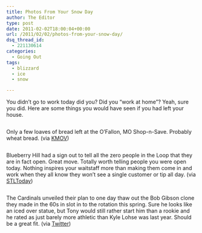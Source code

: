 ```yaml
---
title: Photos From Your Snow Day
author: The Editor
type: post
date: 2011-02-02T18:00:04+00:00
url: /2011/02/02/photos-from-your-snow-day/
dsq_thread_id:
  - 221130614
categories:
  - Going Out
tags:
  - blizzard
  - ice
  - snow

---
```

You didn&#8217;t go to work today did you? Did you &#8220;work at home&#8221;? Yeah, sure you did. Here are some things you would have seen if you had left your house.

<p style="text-align: center;">
  <a href="http://media.punchingkitty.com/wordpress/2011/02/2011_blizzard_1.jpeg"><img class="aligncenter size-full wp-image-8791" title="2011_blizzard_1" src="http://media.punchingkitty.com/wordpress/2011/02/2011_blizzard_1.jpeg?filter=resize&w=500" alt="" /></a>
</p>

<p style="text-align: left;">
  Only a few loaves of bread left at the O&#8217;Fallon, MO Shop-n-Save. Probably wheat bread. (via <a href="http://www.kmov.com/news/local/Shoppers-clear-off-area-grocery-store-shelves-114920889.html?gallery=y&img=0&c=y" target="_blank">KMOV</a>)
</p>

<p style="text-align: center;">
  <a href="http://media.punchingkitty.com/wordpress/2011/02/2011_blizzard_2.jpeg"><img class="aligncenter size-full wp-image-8793" title="2011_blizzard_2" src="http://media.punchingkitty.com/wordpress/2011/02/2011_blizzard_2.jpeg?filter=resize&w=500" alt="" /></a>
</p>

<p style="text-align: left;">
  Blueberry Hill had a sign out to tell all the zero people in the Loop that they are in fact open. Great move. Totally worth telling people you were open today. Nothing inspires your waitstaff more than making them come in and work when they all know they won&#8217;t see a single customer or tip all day. (via <a href="http://www.stltoday.com/news/local/columns/deb-peterson/article_26608fc8-2e5c-11e0-9e8f-0017a4a78c22.html?mode=story" target="_blank">STLToday</a>)
</p>

<p style="text-align: center;">
  <a href="http://media.punchingkitty.com/wordpress/2011/02/2011_blizzard_3.jpg"><img class="aligncenter size-full wp-image-8792" title="2011_blizzard_3" src="http://media.punchingkitty.com/wordpress/2011/02/2011_blizzard_3.jpg?filter=resize&w=500" alt="" /></a>
</p>

<p style="text-align: left;">
  The Cardinals unveiled their plan to one day thaw out the Bob Gibson clone they made in the 60s in slot in to the rotation this spring. Sure he looks like an iced over statue, but Tony would still rather start him than a rookie and he rated as just barely more athletic than Kyle Lohse was last year. Should be a great fit. (via <a href="http://pikchur.com/ABWk" target="_blank">Twitter</a>)
</p>